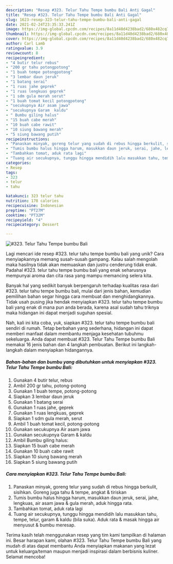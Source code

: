 ```yaml
---
description: "Resep #323. Telur Tahu Tempe bumbu Bali Anti Gagal"
title: "Resep #323. Telur Tahu Tempe bumbu Bali Anti Gagal"
slug: 1623-resep-323-telur-tahu-tempe-bumbu-bali-anti-gagal
date: 2021-02-24T23:35:33.241Z
image: https://img-global.cpcdn.com/recipes/8a11d40d4238bad2/680x482cq70/323-telur-tahu-tempe-bumbu-bali-foto-resep-utama.jpg
thumbnail: https://img-global.cpcdn.com/recipes/8a11d40d4238bad2/680x482cq70/323-telur-tahu-tempe-bumbu-bali-foto-resep-utama.jpg
cover: https://img-global.cpcdn.com/recipes/8a11d40d4238bad2/680x482cq70/323-telur-tahu-tempe-bumbu-bali-foto-resep-utama.jpg
author: Carl Lamb
ratingvalue: 3.9
reviewcount: 8
recipeingredient:
- "4 butir telur rebus"
- "200 gr tahu potongpotong"
- "1 buah tempe potongpotong"
- "3 lembar daun jeruk"
- "1 batang serai"
- "1 ruas jahe geprek"
- "1 ruas lengkuas geprek"
- "1 sdm gula merah serut"
- "1 buah tomat kecil potongpotong"
- "secukupnya Air asam jawa"
- "secukupnya Garam  kaldu"
- " Bumbu giling halus"
- "15 buah cabe merah"
- "10 buah cabe rawit"
- "10 siung bawang merah"
- "5 siung bawang putih"
recipeinstructions:
- "Panaskan minyak, goreng telur yang sudah di rebus hingga berkulit, sisihkan. Goreng juga tahu &amp; tempe, angkat &amp; tiriskan"
- "Tumis bumbu halus hingga harum, masukkan daun jeruk, serai, jahe, lengkuas, air asam jawa &amp; gula merah, aduk hingga rata."
- "Tambahkan tomat, aduk rata lagi"
- "Tuang air secukupnya, tunggu hingga mendidih lalu masukkan tahu, tempe, telur, garam &amp; kaldu (bila suka). Aduk rata &amp; masak hingga air menyusut &amp; bumbu meresap."
categories:
- Resep
tags:
- 323
- telur
- tahu

katakunci: 323 telur tahu 
nutrition: 178 calories
recipecuisine: Indonesian
preptime: "PT27M"
cooktime: "PT32M"
recipeyield: "4"
recipecategory: Dessert

---
```



![#323. Telur Tahu Tempe bumbu Bali](https://img-global.cpcdn.com/recipes/8a11d40d4238bad2/680x482cq70/323-telur-tahu-tempe-bumbu-bali-foto-resep-utama.jpg)

Lagi mencari ide resep #323. telur tahu tempe bumbu bali yang unik? Cara menyiapkannya memang susah-susah gampang. Kalau salah mengolah maka hasilnya tidak akan memuaskan dan justru cenderung tidak enak. Padahal #323. telur tahu tempe bumbu bali yang enak seharusnya mempunyai aroma dan cita rasa yang mampu memancing selera kita.



Banyak hal yang sedikit banyak berpengaruh terhadap kualitas rasa dari #323. telur tahu tempe bumbu bali, mulai dari jenis bahan, kemudian pemilihan bahan segar hingga cara membuat dan menghidangkannya. Tidak usah pusing jika hendak menyiapkan #323. telur tahu tempe bumbu bali yang enak di mana pun anda berada, karena asal sudah tahu triknya maka hidangan ini dapat menjadi suguhan spesial.


Nah, kali ini kita coba, yuk, siapkan #323. telur tahu tempe bumbu bali sendiri di rumah. Tetap berbahan yang sederhana, hidangan ini dapat memberi manfaat dalam membantu menjaga kesehatan tubuhmu sekeluarga. Anda dapat membuat #323. Telur Tahu Tempe bumbu Bali memakai 16 jenis bahan dan 4 langkah pembuatan. Berikut ini langkah-langkah dalam menyiapkan hidangannya.

<!--inarticleads1-->

##### Bahan-bahan dan bumbu yang dibutuhkan untuk menyiapkan #323. Telur Tahu Tempe bumbu Bali:

1. Gunakan 4 butir telur, rebus
1. Ambil 200 gr tahu, potong-potong
1. Gunakan 1 buah tempe, potong-potong
1. Siapkan 3 lembar daun jeruk
1. Gunakan 1 batang serai
1. Gunakan 1 ruas jahe, geprek
1. Gunakan 1 ruas lengkuas, geprek
1. Siapkan 1 sdm gula merah, serut
1. Ambil 1 buah tomat kecil, potong-potong
1. Gunakan secukupnya Air asam jawa
1. Gunakan secukupnya Garam &amp; kaldu
1. Ambil  Bumbu giling halus:
1. Siapkan 15 buah cabe merah
1. Gunakan 10 buah cabe rawit
1. Siapkan 10 siung bawang merah
1. Siapkan 5 siung bawang putih




<!--inarticleads2-->

##### Cara menyiapkan #323. Telur Tahu Tempe bumbu Bali:

1. Panaskan minyak, goreng telur yang sudah di rebus hingga berkulit, sisihkan. Goreng juga tahu &amp; tempe, angkat &amp; tiriskan
1. Tumis bumbu halus hingga harum, masukkan daun jeruk, serai, jahe, lengkuas, air asam jawa &amp; gula merah, aduk hingga rata.
1. Tambahkan tomat, aduk rata lagi
1. Tuang air secukupnya, tunggu hingga mendidih lalu masukkan tahu, tempe, telur, garam &amp; kaldu (bila suka). Aduk rata &amp; masak hingga air menyusut &amp; bumbu meresap.




Terima kasih telah menggunakan resep yang tim kami tampilkan di halaman ini. Besar harapan kami, olahan #323. Telur Tahu Tempe bumbu Bali yang mudah di atas dapat membantu Anda menyiapkan makanan yang lezat untuk keluarga/teman maupun menjadi inspirasi dalam berbisnis kuliner. Selamat mencoba!
